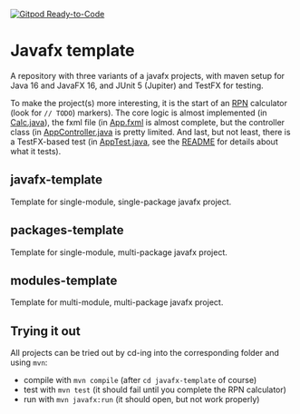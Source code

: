 [![Gitpod Ready-to-Code](https://img.shields.io/badge/Gitpod-Ready--to--Code-blue?logo=gitpod)](https://gitpod.stud.ntnu.no/#https://gitlab.stud.idi.ntnu.no/it1901/students-2022/martinis)
# Javafx template

A repository with three variants of a javafx projects, with maven setup for Java 16 and JavaFX 16, and JUnit 5 (Jupiter) and TestFX for testing.

To make the project(s) more interesting, it is the start of an [RPN](https://en.wikipedia.org/wiki/Reverse_Polish_notation) calculator (look for `// TODO`) markers). The core logic is almost implemented (in [Calc.java](javafx-template/src/main/java/app/Calc.java)), the fxml file (in [App.fxml](javafx-template/src/main/resources/app/App.fxml) is almost complete, but the controller class (in [AppController.java](javafx-template/src/main/java/app/AppController.java) is pretty limited. And last, but not least, there is a TestFX-based test (in [AppTest.java](javafx-template/src/test/java/app/AppTest.java), see the [README](javafx-template/src/test/java/app/README.md) for details about what it tests).

## javafx-template

Template for  single-module, single-package javafx project.

## packages-template

Template for  single-module, multi-package javafx project.

## modules-template

Template for  multi-module, multi-package javafx project.

## Trying it out

All projects can be tried out by cd-ing into the corresponding folder and using `mvn`:

- compile with `mvn compile` (after `cd javafx-template` of course)
- test with `mvn test` (it should fail until you complete the RPN calculator)
- run with `mvn javafx:run` (it should open, but not work properly)
